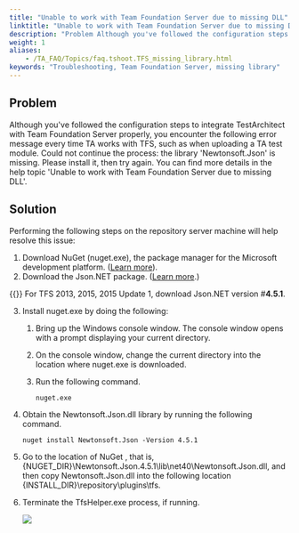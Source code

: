 ```yaml
--- 
title: "Unable to work with Team Foundation Server due to missing DLL"
linktitle: "Unable to work with Team Foundation Server due to missing DLL"
description: "Problem Although you've followed the configuration steps to integrate TestArchitect with Team Foundation Server properly, you encounter the following error message every time TA works with TFS, such ..."
weight: 1
aliases: 
    - /TA_FAQ/Topics/faq.tshoot.TFS_missing_library.html
keywords: "Troubleshooting, Team Foundation Server, missing library"
---
```


## Problem

Although you've followed the configuration steps to integrate TestArchitect with Team Foundation Server properly, you encounter the following error message every time TA works with TFS, such as when uploading a TA test module. Could not continue the process: the library 'Newtonsoft.Json' is missing. Please install it, then try again. You can find more details in the help topic 'Unable to work with Team Foundation Server due to missing DLL'.

## Solution

Performing the following steps on the repository server machine will help resolve this issue:

1.  Download NuGet \(nuget.exe\), the package manager for the Microsoft development platform. \([Learn more](https://dist.nuget.org/index.html)\).
2.  Download the Json.NET package. \([Learn more](https://www.nuget.org/packages/Newtonsoft.Json/4.5.1).\)

{{<important>}} For TFS 2013, 2015, 2015 Update 1, download Json.NET version \#**4.5.1**.

3.  Install nuget.exe by doing the following:
    1.  Bring up the Windows console window. The console window opens with a prompt displaying your current directory.
    2.  On the console window, change the current directory into the location where nuget.exe is downloaded.
    3.  Run the following command.

        ```
        nuget.exe
        ```

4.  Obtain the Newtonsoft.Json.dll library by running the following command.

    ```
    nuget install Newtonsoft.Json -Version 4.5.1
    ```

5.  Go to the location of NuGet , that is, \{NUGET\_DIR\}\\Newtonsoft.Json.4.5.1\\lib\\net40\\Newtonsoft.Json.dll, and then copy Newtonsoft.Json.dll into the following location \{INSTALL\_DIR\}\\repository\\plugins\\tfs.
6.  Terminate the TfsHelper.exe process, if running.

    ![](/images/TA_FAQ/Images/TfsHelper.png)




